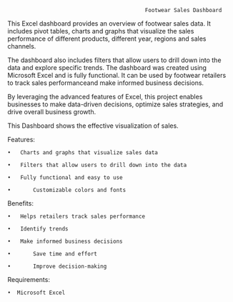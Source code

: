                                                Footwear Sales Dashboard

This Excel dashboard provides an overview of footwear sales data. It includes pivot tables, charts and graphs that visualize the sales performance of different products, different year, regions and sales channels. 

The dashboard also includes filters that allow users to drill down into the data and explore specific trends.
The dashboard was created using Microsoft Excel and is fully functional. It can be used by footwear retailers to track sales performanceand make informed business decisions.

By leveraging the advanced features of Excel, this project enables businesses to make data-driven decisions, optimize sales strategies, and drive overall business growth.

This Dashboard shows the effective visualization of sales.

Features:

    •	Charts and graphs that visualize sales data

    •	Filters that allow users to drill down into the data

    •	Fully functional and easy to use
    
    •       Customizable colors and fonts

Benefits:

    •	Helps retailers track sales performance

    •	Identify trends

    •	Make informed business decisions
    
    •       Save time and effort
      
    •       Improve decision-making

Requirements:

    •  Microsoft Excel
